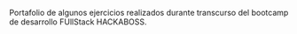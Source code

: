 Portafolio de algunos ejercicios realizados durante transcurso del bootcamp de desarrollo FUllStack HACKABOSS.
